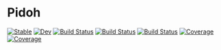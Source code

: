 # Pidoh

[![Stable](https://img.shields.io/badge/docs-stable-blue.svg)](https://ahrajabi.github.io/Pidoh.jl/stable)
[![Dev](https://img.shields.io/badge/docs-dev-blue.svg)](https://ahrajabi.github.io/Pidoh.jl/dev)
[![Build Status](https://github.com/ahrajabi/Pidoh.jl/workflows/CI/badge.svg)](https://github.com/ahrajabi/Pidoh.jl/actions)
[![Build Status](https://travis-ci.com/ahrajabi/Pidoh.jl.svg?branch=master)](https://travis-ci.com/ahrajabi/Pidoh.jl)
[![Build Status](https://ci.appveyor.com/api/projects/status/github/ahrajabi/Pidoh.jl?svg=true)](https://ci.appveyor.com/project/ahrajabi/Pidoh-jl)
[![Coverage](https://codecov.io/gh/ahrajabi/Pidoh.jl/branch/master/graph/badge.svg)](https://codecov.io/gh/ahrajabi/Pidoh.jl)
[![Coverage](https://coveralls.io/repos/github/ahrajabi/Pidoh.jl/badge.svg?branch=master)](https://coveralls.io/github/ahrajabi/Pidoh.jl?branch=master)
